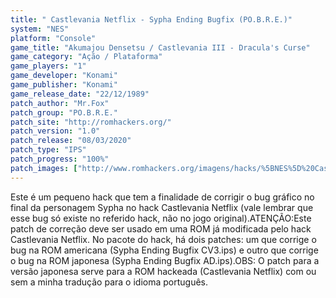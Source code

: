 ```yaml
---
title: " Castlevania Netflix - Sypha Ending Bugfix (PO.B.R.E.)"
system: "NES"
platform: "Console"
game_title: "Akumajou Densetsu / Castlevania III - Dracula's Curse"
game_category: "Ação / Plataforma"
game_players: "1"
game_developer: "Konami"
game_publisher: "Konami"
game_release_date: "22/12/1989"
patch_author: "Mr.Fox"
patch_group: "PO.B.R.E."
patch_site: "http://romhackers.org/"
patch_version: "1.0"
patch_release: "08/03/2020"
patch_type: "IPS"
patch_progress: "100%"
patch_images: ["http://www.romhackers.org/imagens/hacks/%5BNES%5D%20Castlevania%20Netflix%20-%20Sypha%20Ending%20Bugfix%20-%20POBRE%20-%201.gif","http://www.romhackers.org/imagens/hacks/%5BNES%5D%20Castlevania%20Netflix%20-%20Sypha%20Ending%20Bugfix%20-%20POBRE%20-%202.gif","http://www.romhackers.org/imagens/hacks/%5BNES%5D%20Castlevania%20Netflix%20-%20Sypha%20Ending%20Bugfix%20-%20POBRE%20-%203.gif"]
---
```

Este é um pequeno hack que tem a finalidade de corrigir o bug gráfico no final da personagem Sypha no hack Castlevania Netflix (vale lembrar que esse bug só existe no referido hack, não no jogo original).ATENÇÃO:Este patch de correção deve ser usado em uma ROM já modificada pelo hack Castlevania Netflix. No pacote do hack, há dois patches: um que corrige o bug na ROM americana (Sypha Ending Bugfix CV3.ips) e outro que corrige o bug na ROM japonesa (Sypha Ending Bugfix AD.ips).OBS: O patch para a versão japonesa serve para a ROM hackeada (Castlevania Netflix) com ou sem a minha tradução para o idioma português.